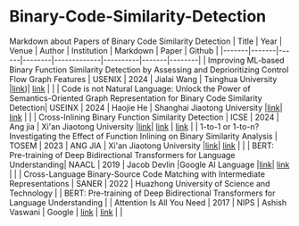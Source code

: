 # Binary-Code-Similarity-Detection
Markdown about Papers of Binary Code Similarity Detection
| Title | Year | Venue | Author | Institution | Markdown | Paper | Github | 
|-------|-------|------|--------|-------------|----------|-------|--------|
| Improving ML-based Binary Function Similarity Detection by Assessing and Deprioritizing Control Flow Graph Features | USENIX | 2024 | Jialai Wang | Tsinghua University |[link](https://github.com/zLeooooooo/BCSD/blob/main/2024_USENIX_Improving_ML-based_Binary_Function_Similarity_Detection_by.md))| [link](https://www.usenix.org/system/files/usenixsecurity24-wang-jialai.pdf) | |
| Code is not Natural Language: Unlock the Power of Semantics-Oriented Graph Representation for Binary Code Similarity Detection| USEINX | 2024 | Haojie He | Shanghai Jiaotong University |[link](https://github.com/zLeooooooo/BCSD/blob/main/Code%20Is%20Not%20Natural%20Language.md)| [link](https://www.usenix.org/system/files/sec24summer-prepub-346-he.pdf) | |
| Cross-Inlining Binary Function Similarity Detection | ICSE | 2024 | Ang jia | Xi'an Jiaotong University |[link](https://github.com/zLeooooooo/BCSD/blob/main/Cross-Inlining%20Binary%20Function%20Similarity%20Detection.md)| [link](https://dl.acm.org/doi/abs/10.1145/3597503.3639080) | [link](https://github.com/island255/cross-inlining_binary_function_similarity) |
| 1-to-1 or 1-to-n? Investigating the Effect of Function Inlining on Binary Similarity Analysis | TOSEM | 2023 | ANG JIA | Xi'an Jiaotong University |[link](https://github.com/zLeooooooo/BCSD/blob/main/1-to-1%20or%201-to-n.md)| [link](https://dl.acm.org/doi/10.1145/3561385) | |
| BERT: Pre-training of Deep Bidirectional Transformers for Language Understanding| NAACL | 2019 | Jacob Devlin |Google AI Language |[link](https://github.com/zLeooooooo/BCSD/blob/main/BERT.md)| [link](https://arxiv.org/pdf/1810.04805) | |
| Cross-Language Binary-Source Code Matching with Intermediate Representations | SANER | 2022 | Huazhong University of Science and Technology |
| BERT: Pre-training of Deep Bidirectional Transformers for Language Understanding | 
| Attention Is All You Need | 2017 | NIPS | Ashish Vaswani | Google | [link](https://github.com/LeoF1tz/Binary-Code-Similarity-Detection/blob/main/md/2017_NIPS_Attention%20Is%20All%20You%20Need.md) | [link](https://arxiv.org/pdf/1706.03762) |   |
